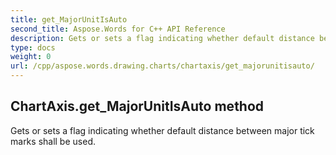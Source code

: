 ```yaml
---
title: get_MajorUnitIsAuto
second_title: Aspose.Words for C++ API Reference
description: Gets or sets a flag indicating whether default distance between major tick marks shall be used. 
type: docs
weight: 0
url: /cpp/aspose.words.drawing.charts/chartaxis/get_majorunitisauto/
---
```

## ChartAxis.get_MajorUnitIsAuto method


Gets or sets a flag indicating whether default distance between major tick marks shall be used. 

